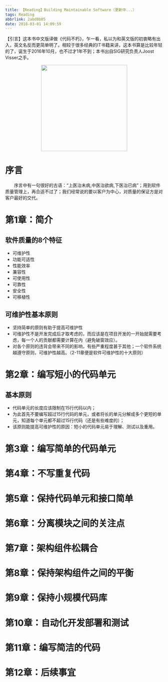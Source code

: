 ```yaml
---
title: 【Reading】Building Maintainable Software（更新中...）
tags: Reading
abbrlink: 2abd0b05
date: 2018-03-01 14:09:59
---
```

【引言】这本书中文版译做《代码不朽》，乍一看，私以为和英文版的初衷略有出入，英文名反而更简单明了。相较于很多经典的IT书籍来讲，这本书算是比较年轻的了，诞生于2016年10月，也不过才1年不到；本书出自SIG研究负责人Joost Visser之手。
<div align=center><img src="/img/2018-05-24-06.jpg" width="275"/></div>
<!-- more -->

# 序言
&emsp;&emsp;序言中有一句很好的古语：“上医治未病,中医治欲病,下医治已病”；用到软件质量管理上，再合适不过了；我们经常说的要以客户为中心，对质量的保证方是对客户最好的交代。

# 第1章：简介
## 软件质量的8个特征
+ 可维护性
+ 功能可适性
+ 性能效率
+ 兼容性
+ 可使用性
+ 可靠性
+ 安全性
+ 可移植性

## 可维护性基本原则
+ 坚持简单的原则有助于提高可维护性
+ 可维护性不是开发完成后才取考虑的，而应该是在项目开发的一开始就需要考虑，每一个人的贡献都需要计算在内（避免破窗效应）。
+ 对各个原则的违背会带来不同的影响，有些严重程度甚于其他；一个软件系统越遵守原则，可维护性越高。（2-11章便是软件可维护性的十大原则）

# 第2章：编写短小的代码单元
## 基本原则
+ 代码单元的长度应该限制在15行代码以内；
+ 为此首先不要编写超过15行代码的单元，或者将长的单元分解成多个更短的单元，知道每个单元都不超过15行代码（还是有些难度的）；
+ 该原则能提高可维护性的原因：短小的代码单元易于理解、测试以及重用。

# 第3章：编写简单的代码单元

# 第4章：不写重复代码

# 第5章：保持代码单元和接口简单

# 第6章：分离模块之间的关注点

# 第7章：架构组件松耦合

# 第8章：保持架构组件之间的平衡

# 第9章：保持小规模代码库

# 第10章：自动化开发部署和测试

# 第11章：编写简洁的代码

# 第12章：后续事宜